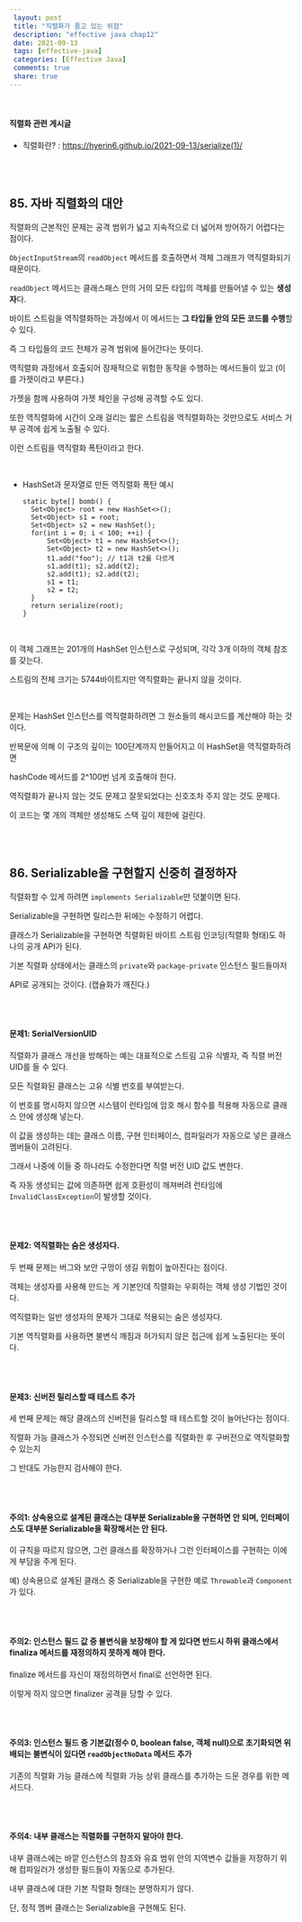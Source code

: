 ```yaml
---
 layout: post
 title: "직렬화가 품고 있는 위험"
 description: "effective java chap12"
 date: 2021-09-13
 tags: [effective-java]
 categories: [Effective Java]
 comments: true
 share: true
---
```



<br />

#### 직렬화 관련 게시글
* 직렬화란? : <https://hyerin6.github.io/2021-09-13/serialize(1)/>

<br />
<br />


## 85. 자바 직렬화의 대안 

직렬화의 근본적인 문제는 공격 범위가 넓고 지속적으로 더 넓어져 방어하기 어렵다는 점이다. 

`ObjectInputStream`의 `readObject` 메서드를 호출하면서 객체 그래프가 역직렬화되기 때문이다. 



`readObject` 메서드는 클래스패스 안의 거의 모든 타입의 객체를 만들어낼 수 있는 **생성자**다.  

바이트 스트림을 역직렬화하는 과정에서 이 메서드는 **그 타입들 안의 모든 코드를 수행**할 수 있다. 

즉 그 타입들의 코드 전체가 공격 범위에 들어간다는 뜻이다. 



역직렬화 과정에서 호출되어 잠재적으로 위험한 동작을 수행하는 메서드들이 있고 (이를 가젯이라고 부른다.)  

가젯을 함께 사용하여 가젯 체인을 구성해 공격할 수도 있다. 



또한 역직렬화에 시간이 오래 걸리는 짧은 스트림을 역직렬화하는 것만으로도 서비스 거부 공격에 쉽게 노출될 수 있다. 

이런 스트림을 역직렬화 폭탄이라고 한다.



<br />



* HashSet과 문자열로 만든 역직렬화 폭탄 예시 

  ```
  static byte[] bomb() {
  	Set<Object> root = new HashSet<>();
  	Set<Object> s1 = root;
  	Set<Object> s2 = new HashSet();
  	for(int i = 0; i < 100; ++i) {
  		Set<Object> t1 = new HashSet<>();
  		Set<Object> t2 = new HashSet<>();
  		t1.add("foo"); // t1과 t2를 다르게 
  		s1.add(t1); s2.add(t2);
  		s2.add(t1); s2.add(t2);
  		s1 = t1;
  		s2 = t2;
  	}
  	return serialize(root);
  }
  ```

  
  
  <br />  

 이 객체 그래프는 201개의 HashSet 인스턴스로 구성되며, 각각 3개 이하의 객체 참조를 갖는다. 

스트림의 전체 크기는 5744바이트지만 역직렬화는 끝나지 않을 것이다.



<br />



문제는 HashSet 인스턴스를 역직렬화하려면 그 원소들의 해시코드를 계산해야 하는 것이다. 

반복문에 의해 이 구조의 깊이는 100단계까지 만들어지고 이 HashSet을 역직렬화하려면 

hashCode 메서드를 2^100번 넘게 호출해야 한다. 

역직렬화가 끝나지 않는 것도 문제고 잘못되었다는 신호조차 주지 않는 것도 문제다.

이 코드는 몇 개의 객체만 생성해도 스택 깊이 제한에 걸린다.



<br />

<br />



## 86. Serializable을 구현할지 신중히 결정하자

직렬화할 수 있게 하려면 `implements Serializable`만 덧붙이면 된다.

Serializable을 구현하면 릴리스한 뒤에는 수정하기 어렵다.

클래스가 Serializable을 구현하면 직렬화된 바이트 스트림 인코딩(직렬화 형태)도 하나의 공개 API가 된다.

기본 직렬화 상태에서는 클래스의 `private`와 `package-private` 인스턴스 필드들마저 

API로 공개되는 것이다. (캡슐화가 깨진다.) 



<br />

<br />



#### 문제1: SerialVersionUID 

직렬화가 클래스 개선을 방해하는 예는 대표적으로 스트림 고유 식별자, 즉 직렬 버전 UID를 들 수 있다. 

모든 직렬화된 클래스는 고유 식별 번호를 부여받는다.

이 번호를 명시하지 않으면 시스템이 런타임에 암호 해시 함수를 적용해 자동으로 클래스 안에 생성해 넣는다.

이 값을 생성하는 데는 클래스 이름, 구현 인터페이스, 컴파일러가 자동으로 넣은 클래스 멤버들이 고려된다. 

그래서 나중에 이들 중 하나라도 수정한다면 직렬 버전 UID 값도 변한다.

즉 자동 생성되는 값에 의존하면 쉽게 호환성이 깨져버려 런타임에 `InvalidClassException`이 발생할 것이다.



<br />

<br />



#### 문제2: 역직렬화는 숨은 생성자다.

두 번째 문제는 버그와 보안 구멍이 생길 위험이 높아진다는 점이다. 

객체는 생성자를 사용해 만드는 게 기본인데 직렬화는 우회하는 객체 생성 기법인 것이다.

역직렬화는 일반 생성자의 문제가 그대로 적용되는 숨은 생성자다.

기본 역직렬화를 사용하면 불변식 깨짐과 허가되지 않은 접근에 쉽게 노출된다는 뜻이다.



<br />

<br />



#### 문제3: 신버전 릴리스할 때 테스트 추가

세 번째 문제는 해당 클래스의 신버전을 릴리스할 때 테스트할 것이 늘어난다는 점이다. 

직렬화 가능 클래스가 수정되면 신버전 인스턴스를 직렬화한 후 구버전으로 역직렬화할 수 있는지 

그 반대도 가능한지 검사해야 한다.



<br />

<br />



#### 주의1: 상속용으로 설계된 클래스는 대부분 Serializable을 구현하면 안 되며, 인터페이스도 대부분 Serializable을 확장해서는 안 된다.

이 규칙을 따르지 않으면, 그런 클래스를 확장하거나 그런 인터페이스를 구현하는 이에게 부담을 주게 된다.

예) 상속용으로 설계된 클래스 중 Serializable을 구현한 예로 `Throwable`과 `Component`가 있다.



<br />

<br />



#### 주의2: 인스턴스 필드 값 중 불변식을 보장해야 할 게 있다면 반드시 하위 클래스에서 finaliza 메서드를 재정의하지 못하게 해야 한다.

finalize 메서드를 자신이 재정의하면서 final로 선언하면 된다.

이렇게 하지 않으면 finalizer 공격을 당할 수 있다.



<br />

<br />



#### 주의3: 인스턴스 필드 중 기본값(정수 0, boolean false, 객체 null)으로 초기화되면 위배되는 불변식이 있다면 `readObjectNoData` 메서드 추가 

기존의 직렬화 가능 클래스에 직렬화 가능 상위 클래스를 추가하는 드문 경우를 위한 메서드다.



<br />

<br />



#### 주의4: 내부 클래스는 직렬화를 구현하지 말아야 한다.

내부 클래스에는 바깥 인스턴스의 참조와 유효 범위 안의 지역변수 값들을 저장하기 위해 컴파일러가 생성한 필드들이 자동으로 추가된다. 

내부 클래스에 대한 기본 직렬화 형태는 분명하지가 않다. 

단, 정적 멤버 클래스는 Serializable을 구현해도 된다. 



<br />







